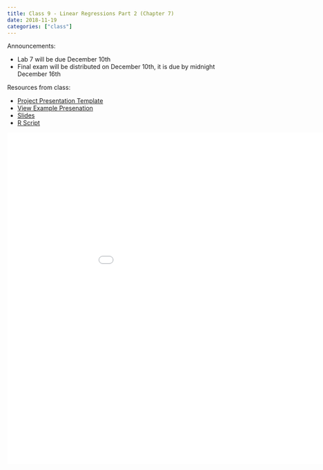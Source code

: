 ```yaml
---
title: Class 9 - Linear Regressions Part 2 (Chapter 7)
date: 2018-11-19
categories: ["class"]
---
```


Announcements:

* Lab 7 will be due December 10th
* Final exam will be distributed on December 10th, it is due by midnight December 16th

Resources from class:

* [Project Presentation Template](https://raw.githubusercontent.com/jbryer/CRJ504Fall2018/master/DataProject/project_presentation.Rmd)
* [View Example Presenation](https://htmlpreview.github.io/?https://raw.githubusercontent.com/jbryer/CRJ504Fall2018/master/DataProject/project_presentation.html#1)
* [Slides](/slides/2018-11-19-Linear_Regression2.html)
* [R Script](https://raw.githubusercontent.com/jbryer/CRJ504Fall2018/master/R/2018-11-19.R)

<!--more-->

<iframe src="/slides/2018-11-19-Linear_Regression2.html#1" width="1024px" height="768px"  frameborder="0" allowfullscreen>
</iframe>
